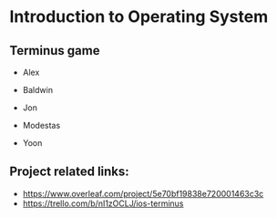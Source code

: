 # Introduction to Operating System

## Terminus game


* Alex

* Baldwin

* Jon

* Modestas

* Yoon

## Project related links:
* https://www.overleaf.com/project/5e70bf19838e720001463c3c
* https://trello.com/b/nI1zOCLJ/ios-terminus
